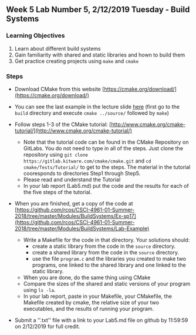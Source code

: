 ## Week 5 Lab  Number 5,  2/12/2019 Tuesday - Build Systems
### Learning Objectives
1. Learn about different build systems 
2. Gain familiarity with shared and static libraries and hown to build them
3. Get practice creating projects using `make` and `cmake`

### Steps
- Download CMake from this website [https://cmake.org/download/](https://cmake.org/download/)
- You can see the last example in the lecture slide [here](https://github.com/rcos/CSCI-4961-01-Summer-2018/tree/master/Modules/BuildSystems/Ex-sp17) (first go to the `build` directory and execute `cmake ../source/` followed by `make`)
- Follow steps 1-3 of the CMake tutorial: [http://www.cmake.org/cmake-tutorial/](http://www.cmake.org/cmake-tutorial/)
    - Note that the tutorial code can be found in the CMake Repository on GitLabs. You do not need to type in all of the steps. Just clone the repository using `git clone https://gitlab.kitware.com/cmake/cmake.git` and `cd cmake/Tests/Tutorial/` to get to the steps. The material in the tutorial cooresponds to directories Step1 through Step5.
    - Please read and understand the Tutorial
    - In your lab report (Lab5.md) put the code and the results for each of the five steps of the tutorial.
- When you are finished, get a copy of the code at [https://github.com/rcos/CSCI-4961-01-Summer-2018/tree/master/Modules/BuildSystems/Ex-sp17](https://github.com/rcos/CSCI-4961-01-Summer-2018/tree/master/Modules/BuildSystems/Lab-Example) 
    - Write a Makefile for the code in that directory. Your solutions should:
        - create a static library from the code in the `source` directory.
        - create a shared library from the code in the `source` directory.        
        - use the file `program.c` and the libraries you created to make two programs, one linked to the shared library and one linked to the static library.
   - When you are done, do the same thing using CMake
   - Compare the sizes of the shared and static versions of your program using `ls -la`.
   - In your lab report, paste in your Makefile, your CMakefile, the Makefile created by cmake, the relative size of your two executables, and the results of running your program. 

- Submit a ''.txt'' file with a link to your Lab5.md file on github by 11:59:59 on 2/12/2019 for full credit.

